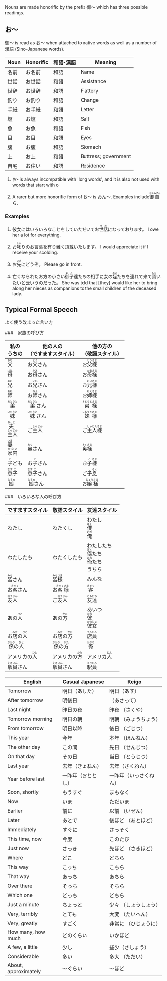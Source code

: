 Nouns are made honorific by the prefix 御～ which has three possible readings.

## お～

御～ is read as お～ when attached to native words as well as a number of 漢語 (Sino-Japanese words).

|Noun|	 Honorific|	 和語･漢語|	 Meaning|
| --- | --- | --- | --- |
|名前|お名前|和語|Name|
|世話|お世話|和語|Assistance|
|世辞|お世辞|和語|Flattery|
|釣り|お釣り|和語|Change|
|手紙|お手紙|和語|Letter|
|塩|お塩|和語|Salt|
|魚|お魚|和語|Fish|
|目|お目|和語|Eyes|
|腹|お腹|和語|Stomach|
|上|お上|和語|Buttress; government|
|自宅|お住い|和語|Residence|


1. お‐ is always incompatible with 'long words', and it is also not used with words that start with o

2. A rarer but more honorific form of お～ is おん～. Examples include <ruby>御<rt>おん</rt>自<rt>みずか</rt></ruby>ら.

### Examples

1. 彼女にはいろいろなことをしていただいてお<ruby>世<rt>せ</rt>話<rt>わ</rt></ruby>になっております。
    I owe her a lot for everything.

2. お<ruby>叱<rt>しか</rt></ruby>りのお言葉を有り難く頂戴いたします。
    I would appreciate it if I receive your scolding.

3. お<ruby>先<rt>さき</rt></ruby>にどうぞ。
    Please go in front.

4. 亡くなられたお方の小さい<ruby>御<rt>お</rt>子<rt>こ</rt>達たち</rt></ruby>の相手に女の<ruby>姪<rt>めい</rt></ruby>たちを連れて来て<ruby>貰<rt>もら</rt></ruby>いたいと云いうのだった。
    She was told that [they] would like her to bring along her nieces as companions to the small children of the deceased lady.

## Typical Formal Speech

よく使う改まった言い方

###　家族の呼び方  

|私の</br>うちの|他の人の</br>（ですますスタイル）|他の方の</br>（敬語スタイル）|
| --- | --- | --- |
|<ruby>父<rt>ちち</rt></ruby>|お<ruby>父<rt>とう</rt></ruby>さん|お<ruby>父<rt>とう</rt>様<rt>さま</rt></ruby>|
|<ruby>母<rt>はは</rt></ruby>|お<ruby>母<rt>かあ</rt></ruby>さん|お<ruby>母<rt>かあ</rt>様<rt>さま</rt></ruby>|
|<ruby>兄<rt>あに</rt></ruby>|お<ruby>兄<rt>にい</rt></ruby>さん|お<ruby>兄<rt>にい</rt>様<rt>さま</rt></ruby>|
|<ruby>姉<rt>あね</rt></ruby>|お<ruby>姉<rt>ねえ</rt></ruby>さん|お<ruby>姉<rt>ねえ</rt>様<rt>さま</rt></ruby>|
|<ruby>弟<rt>おとうと</rt></ruby>|<ruby>弟<rt>おとうと</rt></ruby>さん|<ruby>弟<rt>おとうと</rt>様<rt>さま</rt></ruby>|
|<ruby>妹<rt>いもうと</rt></ruby>|<ruby>妹<rt>いもうと</rt></ruby>さん|<ruby>妹<rt>いもうと</rt>様<rt>さま</rt></ruby>|
|<ruby>夫<rt>おっと</rt></ruby></br><ruby>主人<rt>しゅじん</rt></ruby>|ご<ruby>主人<rt>しゅじん</rt></ruby>|ご<ruby>主人<rt>しゅじん</rt>様<rt>さま</rt></ruby>|
|<ruby>妻<rt>つま</rt></ruby></br><ruby>家内<rt>かない</rt></ruby>|<ruby>奥<rt>おく</rt></ruby>さん|<ruby>奥<rt>おく</rt>様<rt>さま</rt></ruby>|
|<ruby>子<rt>こ</rt></ruby>ども|お<ruby>子<rt>こ</rt></ruby>さん|お<ruby>子<rt>こ</rt>様<rt>さま</rt></ruby>|
|<ruby>息<rt>むす</rt>子<rt>こ</rt></ruby>|<ruby>息<rt>むす</rt>子<rt>こ</rt></ruby>さん|ご<ruby>子<rt>し</rt>息<rt>そく</rt></ruby>|
|<ruby>娘<rt>むすめ</rt></ruby>|<ruby>娘<rt>むすめ</rt></ruby>さん|お<ruby>嬢<rt>じょう</rt>様<rt>さま</rt></ruby>|

###　いろいろな人の呼び方  

|ですますスタイル|敬語スタイル|友達スタイル|
| --- | --- | --- |
|わたし|わたくし|わたし</br><ruby>僕<rt>ぼく</rt></ruby></br><ruby>俺<rt>おれ</rt></ruby>|
|わたしたち|わたくしたち|わたしたち</br><ruby>僕<rt>ぼく</rt></ruby>たち</br><ruby>俺<rt>おれ</rt></ruby>たち</br>うちら|
|<ruby>皆<rt>みな</rt></ruby>さん|<ruby>皆<rt>みな</rt>様<rt>さま</rt></ruby>|みんな|
|お<ruby>客<rt>きゃく</rt></ruby>さん|お<ruby>客<rt>きゃく</rt>様<rt>さま</rt></ruby>|<ruby>客<rt>きゃく</rt></ruby>|
|<ruby>友<rt>ゆう</rt>人<rt>じん</rt></ruby>|ご<ruby>友<rt>ゆう</rt>人<rt>じん</rt></ruby>|<ruby>友<rt>とも</rt>達<rt>だち</rt></ruby>|
|あの<ruby>人<rt>ひと</rt></ruby>|あの<ruby>方<rt>かた</rt></ruby>|あいつ</br><ruby>彼<rt>かれ</rt></ruby></br><ruby>彼<rt>かの</rt>女<rt>じょ</rt></ruby>|
|お<ruby>店<rt>みせ</rt></ruby>の<ruby>人<rt>ひと</rt></ruby>|お<ruby>店<rt>みせ</rt></ruby>の<ruby>方<rt>かた</rt></ruby>|<ruby>店<rt>てん</rt>員<rt>いん</rt></ruby>|
|<ruby>係<rt>かかり</rt></ruby>の<ruby>人<rt>ひと</rt></ruby>|<ruby>係<rt>かかり</rt></ruby>の<ruby>方<rt>かた</rt></ruby>|<ruby>係<rt>かかり</rt></ruby>|
|アメリカの<ruby>人<rt>ひと</rt></ruby>|アメリカの<ruby>方<rt>かた</rt></ruby>|アメリカ<ruby>人<rt>じん</rt></ruby>|
|<ruby>駅<rt>えき</rt>員<rt>いん</rt></ruby>さん|<ruby>駅<rt>えき</rt>員<rt>いん</rt></ruby>さん|<ruby>駅<rt>えき</rt>員<rt>いん</rt></ruby>|

|English|	Casual Japanese|	Keigo|
| --- | --- | --- |
|Tomorrow|	明日（あした）|	明日（あす）|
|After tomorrow|	明後日|（あさって）|	明後日（みょうごにち）|
|Last night|	昨日の夜|	昨夜 （さくや）|
|Tomorrow morning|	明日の朝|	明朝 （みょうちょう）|
|From tomorrow|	明日以降|	後日 （ごじつ）|
|This year|	今年|	本年 （ほんねん）|
|The other day|	この間|	先日 （せんじつ）|
|On that day|	その日|	当日 （とうじつ）|
|Last year| 去年（きょねん）|	去年（さくねん）|
|Year before last|	一昨年（おととし）|	一昨年（いっさくねん）|
|Soon, shortly|	もうすぐ|	まもなく|
|Now|	いま|	ただいま|
|Earlier|	前に|	以前 （いぜん）|
|Later|	あとで|	後ほど （あとほど）|
|Immediately|	すぐに|	さっそく|
|This time, now|	今度|	このたび|
|Just now|	さっき|	先ほど （さきほど）|
|Where|	どこ|	どちら|
|This way|	こっち|	こちら|
|That way|	あっち|	あちら|
|Over there|	そっち|	そちら|
|Which one|	どっち|	どちら|
|Just a minute|	ちょっと|	少々 （しょうしょう）|
|Very, terribly|	とても|	大変 （たいへん）|
|Very, greatly|	すごく|	非常に （ひじょうに）|
|How many, how much|	どのくらい|	いかほど|
|A few, a little|	少し|	些少（さしょう）|
|Considerable|	多い|	多大 （ただい）|
|About, approximately|	～ぐらい|	～ほど|